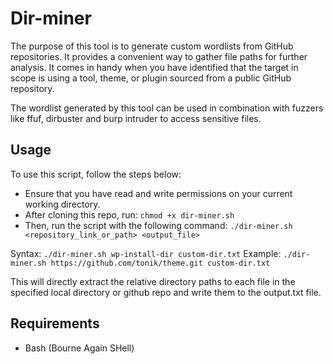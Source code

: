 # Dir-miner

The purpose of this tool is to generate custom wordlists from GitHub repositories. It provides a convenient way to gather file paths for further analysis. It comes in handy when you have identified that the target in scope is using a tool, theme, or plugin sourced from a public GitHub repository. 

The wordlist generated by this tool can be used in combination with fuzzers like ffuf, dirbuster and burp intruder to access sensitive files.

## Usage
To use this script, follow the steps below:

- Ensure that you have read and write permissions on your current working directory.
- After cloning this repo, run:
	 ```chmod +x dir-miner.sh```
- Then, run the script with the following command:
	```./dir-miner.sh <repository_link_or_path> <output_file>```
	
Syntax: ```./dir-miner.sh wp-install-dir custom-dir.txt```
Example: ```./dir-miner.sh https://github.com/tonik/theme.git custom-dir.txt```

This will directly extract the relative directory paths to each file in the specified local directory or github repo and write them to the output.txt file.


## Requirements
- Bash (Bourne Again SHell)
